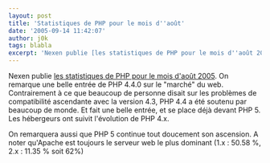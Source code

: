 ```yaml
---
layout: post
title: 'Statistiques de PHP pour le mois d''août'
date: '2005-09-14 11:42:07'
author: j0k
tags: blabla
excerpt: 'Nexen publie [les statistiques de PHP pour le mois d''août 2005](http://www.nexen.net/interview/index.php?id=50).   On remarque une belle entrée de PHP 4.4.0 sur le "marché" du web. Contrairement à ce que beaucoup de personne disait sur les problèmes de compatibilité ascendante avec la version 4.3, PHP 4.4 a été soutenu par beaucoup de monde. Et fait une belle      ...'
---
```


Nexen publie [les statistiques de PHP pour le mois d'août 2005](http://www.nexen.net/interview/index.php?id=50).   On remarque une belle entrée de PHP 4.4.0 sur le "marché" du web. Contrairement à ce que beaucoup de personne disait sur les problèmes de compatibilité ascendante avec la version 4.3, PHP 4.4 a été soutenu par beaucoup de monde. Et fait une belle entrée, et se place déjà devant PHP 5. Les hébergeurs ont suivit l'évolution de PHP 4.x.

On remarquera aussi que PHP 5 continue tout doucement son ascension. A noter qu'Apache est toujours le serveur web le plus dominant (1.x : 50.58 %, 2.x : 11.35 % soit 62%)
